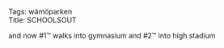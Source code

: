 Tags: wämöparken  
Title: SCHOOLSOUT  
  
and now #1™ walks into gymnasium and #2™ into high stadium